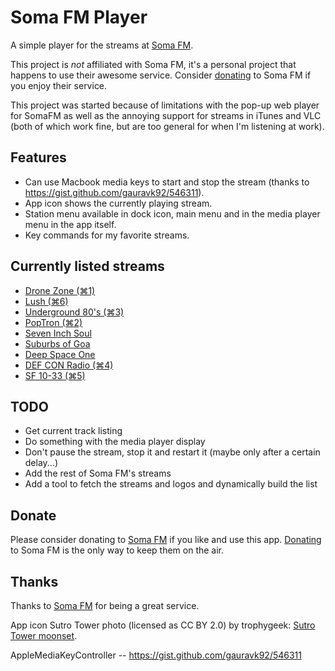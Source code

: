 Soma FM Player
==============

A simple player for the streams at [Soma FM](http://somafm.com/).

This project is *not* affiliated with Soma FM, it's a personal project that
happens to use their awesome service.  Consider
[donating](http://somafm.com/support/) to Soma FM if you enjoy their service.


This project was started because of limitations with the pop-up web player for
SomaFM as well as the annoying support for streams in iTunes and VLC (both of
which work fine, but are too general for when I'm listening at work).

## Features

* Can use Macbook media keys to start and stop the stream (thanks to
  https://gist.github.com/gauravk92/546311).
* App icon shows the currently playing stream.
* Station menu available in dock icon, main menu and in the media player menu
  in the app itself.
* Key commands for my favorite streams.

## Currently listed streams

* [Drone Zone (⌘1)](http://somafm.com/dronezone/)
* [Lush (⌘6)](http://somafm.com/lush/)
* [Underground 80's (⌘3)](http://somafm.com/u80s/)
* [PopTron (⌘2)](http://somafm.com/poptron/)
* [Seven Inch Soul](http://somafm.com/7soul/)
* [Suburbs of Goa](http://somafm.com/suburbsofgoa/)
* [Deep Space One](http://somafm.com/deepspaceone/)
* [DEF CON Radio (⌘4)](http://somafm.com/defcon/)
* [SF 10-33 (⌘5)](http://somafm.com/sf1033/)


## TODO

* Get current track listing
* Do something with the media player display
* Don't pause the stream, stop it and restart it (maybe only after a certain
  delay...)
* Add the rest of Soma FM's streams
* Add a tool to fetch the streams and logos and dynamically build the list


## Donate

Please consider donating to [Soma FM](http://somafm.com/) if you like and use
this app. [Donating](http://somafm.com/support/) to Soma FM is the only way to
keep them on the air.

## Thanks

Thanks to [Soma FM](http://somafm.com/) for being a great service.

App icon Sutro Tower photo (licensed as CC BY 2.0) by trophygeek:
[Sutro Tower moonset](https://www.flickr.com/photos/65187097@N03/7017211031/).
            
AppleMediaKeyController -- https://gist.github.com/gauravk92/546311


